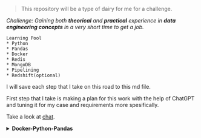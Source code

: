 > This repository will be a type of dairy for me for a challenge. 


*Challenge: Gaining both **theorical** and **practical** experience in ***<i>data engineering concepts</i>*** in a very short time to get a job.*

```
Learning Pool
* Python
* Pandas
* Docker
* Redis
* MongoDB
* Pipelining
* Redshift(optional)
```

I will save each step that I take on this road to this md file.

First step that I take is making a plan for this work with the help of ChatGPT and tuning it for my case and requirements more spesifically.

Take a look at [chat](https://chatgpt.com/share/66f6f003-9c64-8009-bb0a-ecac602fa8f4).




<details>
<summary><b>Docker-Python-Pandas</b></summary>

<details>
<summary>Docker Basics</summary>

### 1.  **Docker Basics**

**Learn:**

-  What is Docker? Why is it useful in data engineering?

-  Docker architecture (containers, images, volumes, and networks).

-  Key commands (docker run, docker build, docker-compose, etc.).

**Hands-On:**

-  Install Docker and verify it's running.

-  Pull an official Python image and run a basic Python script inside a Docker container.

-  Practice with docker-compose by running a multi-container environment.

**Resources:**

-  Docker [Getting Started](https://docs.docker.com/get-started/).

-  Write a simple Python app and containerize it using Docker.

</details>


<details>
<summary>Basic Python Application</summary>

### 2.  **Basic Python Application**

**Learn:**

-  How to structure a basic Python project with proper module organization.

-  Write a Python script that interacts with external data (like reading a file, cleaning it, etc.).

**Hands-On:**

-  Create a simple Python script to read a CSV file, clean the data, and output the result (use Pandas for this).

-  Practice running the script inside your Docker container.

-  Set up a basic Flask API in Python.

</details>

<details>
<summary>Pandas</summary>

**Pandas**

**Learn:**

-  Key data manipulation techniques (filtering, grouping, joining, and transforming data).

**Hands-On:**

-  Load a CSV dataset.

-  Practice key data manipulation tasks like filtering rows, calculating statistics, creating new columns, and aggregating data using Pandas.

-  Write functions that clean and format data for future use.

**Resources:**

-  Pandas official [documentation](https://pandas.pydata.org/pandas-docs/stable/).

</details>

<details>
<summary>Dockerizing Pandas Application</summary>
<br>

**Dockerizing Pandas Application**

**Hands-On:**

-  Create a new Docker container that runs the Pandas data-cleaning script.
</details>

</details>
